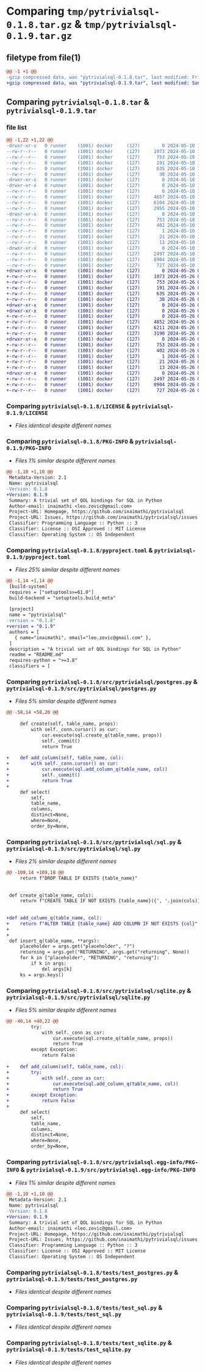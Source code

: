 # Comparing `tmp/pytrivialsql-0.1.8.tar.gz` & `tmp/pytrivialsql-0.1.9.tar.gz`

## filetype from file(1)

```diff
@@ -1 +1 @@
-gzip compressed data, was "pytrivialsql-0.1.8.tar", last modified: Fri May 10 19:04:41 2024, max compression
+gzip compressed data, was "pytrivialsql-0.1.9.tar", last modified: Sun May 26 03:46:56 2024, max compression
```

## Comparing `pytrivialsql-0.1.8.tar` & `pytrivialsql-0.1.9.tar`

### file list

```diff
@@ -1,22 +1,22 @@
-drwxr-xr-x   0 runner    (1001) docker     (127)        0 2024-05-10 19:04:41.538483 pytrivialsql-0.1.8/
--rw-r--r--   0 runner    (1001) docker     (127)     1073 2024-05-10 19:04:26.000000 pytrivialsql-0.1.8/LICENSE
--rw-r--r--   0 runner    (1001) docker     (127)      753 2024-05-10 19:04:41.538483 pytrivialsql-0.1.8/PKG-INFO
--rw-r--r--   0 runner    (1001) docker     (127)      191 2024-05-10 19:04:26.000000 pytrivialsql-0.1.8/README.md
--rw-r--r--   0 runner    (1001) docker     (127)      635 2024-05-10 19:04:26.000000 pytrivialsql-0.1.8/pyproject.toml
--rw-r--r--   0 runner    (1001) docker     (127)       38 2024-05-10 19:04:41.538483 pytrivialsql-0.1.8/setup.cfg
-drwxr-xr-x   0 runner    (1001) docker     (127)        0 2024-05-10 19:04:41.534484 pytrivialsql-0.1.8/src/
-drwxr-xr-x   0 runner    (1001) docker     (127)        0 2024-05-10 19:04:41.538483 pytrivialsql-0.1.8/src/pytrivialsql/
--rw-r--r--   0 runner    (1001) docker     (127)        0 2024-05-10 19:04:26.000000 pytrivialsql-0.1.8/src/pytrivialsql/__init__.py
--rw-r--r--   0 runner    (1001) docker     (127)     4657 2024-05-10 19:04:26.000000 pytrivialsql-0.1.8/src/pytrivialsql/postgres.py
--rw-r--r--   0 runner    (1001) docker     (127)     6104 2024-05-10 19:04:26.000000 pytrivialsql-0.1.8/src/pytrivialsql/sql.py
--rw-r--r--   0 runner    (1001) docker     (127)     2955 2024-05-10 19:04:26.000000 pytrivialsql-0.1.8/src/pytrivialsql/sqlite.py
-drwxr-xr-x   0 runner    (1001) docker     (127)        0 2024-05-10 19:04:41.538483 pytrivialsql-0.1.8/src/pytrivialsql.egg-info/
--rw-r--r--   0 runner    (1001) docker     (127)      753 2024-05-10 19:04:41.000000 pytrivialsql-0.1.8/src/pytrivialsql.egg-info/PKG-INFO
--rw-r--r--   0 runner    (1001) docker     (127)      402 2024-05-10 19:04:41.000000 pytrivialsql-0.1.8/src/pytrivialsql.egg-info/SOURCES.txt
--rw-r--r--   0 runner    (1001) docker     (127)        1 2024-05-10 19:04:41.000000 pytrivialsql-0.1.8/src/pytrivialsql.egg-info/dependency_links.txt
--rw-r--r--   0 runner    (1001) docker     (127)       21 2024-05-10 19:04:41.000000 pytrivialsql-0.1.8/src/pytrivialsql.egg-info/requires.txt
--rw-r--r--   0 runner    (1001) docker     (127)       13 2024-05-10 19:04:41.000000 pytrivialsql-0.1.8/src/pytrivialsql.egg-info/top_level.txt
-drwxr-xr-x   0 runner    (1001) docker     (127)        0 2024-05-10 19:04:41.538483 pytrivialsql-0.1.8/tests/
--rw-r--r--   0 runner    (1001) docker     (127)     2497 2024-05-10 19:04:26.000000 pytrivialsql-0.1.8/tests/test_postgres.py
--rw-r--r--   0 runner    (1001) docker     (127)     8904 2024-05-10 19:04:26.000000 pytrivialsql-0.1.8/tests/test_sql.py
--rw-r--r--   0 runner    (1001) docker     (127)      727 2024-05-10 19:04:26.000000 pytrivialsql-0.1.8/tests/test_sqlite.py
+drwxr-xr-x   0 runner    (1001) docker     (127)        0 2024-05-26 03:46:56.613683 pytrivialsql-0.1.9/
+-rw-r--r--   0 runner    (1001) docker     (127)     1073 2024-05-26 03:46:37.000000 pytrivialsql-0.1.9/LICENSE
+-rw-r--r--   0 runner    (1001) docker     (127)      753 2024-05-26 03:46:56.613683 pytrivialsql-0.1.9/PKG-INFO
+-rw-r--r--   0 runner    (1001) docker     (127)      191 2024-05-26 03:46:37.000000 pytrivialsql-0.1.9/README.md
+-rw-r--r--   0 runner    (1001) docker     (127)      635 2024-05-26 03:46:37.000000 pytrivialsql-0.1.9/pyproject.toml
+-rw-r--r--   0 runner    (1001) docker     (127)       38 2024-05-26 03:46:56.613683 pytrivialsql-0.1.9/setup.cfg
+drwxr-xr-x   0 runner    (1001) docker     (127)        0 2024-05-26 03:46:56.609683 pytrivialsql-0.1.9/src/
+drwxr-xr-x   0 runner    (1001) docker     (127)        0 2024-05-26 03:46:56.609683 pytrivialsql-0.1.9/src/pytrivialsql/
+-rw-r--r--   0 runner    (1001) docker     (127)        0 2024-05-26 03:46:37.000000 pytrivialsql-0.1.9/src/pytrivialsql/__init__.py
+-rw-r--r--   0 runner    (1001) docker     (127)     4852 2024-05-26 03:46:37.000000 pytrivialsql-0.1.9/src/pytrivialsql/postgres.py
+-rw-r--r--   0 runner    (1001) docker     (127)     6211 2024-05-26 03:46:37.000000 pytrivialsql-0.1.9/src/pytrivialsql/sql.py
+-rw-r--r--   0 runner    (1001) docker     (127)     3190 2024-05-26 03:46:37.000000 pytrivialsql-0.1.9/src/pytrivialsql/sqlite.py
+drwxr-xr-x   0 runner    (1001) docker     (127)        0 2024-05-26 03:46:56.613683 pytrivialsql-0.1.9/src/pytrivialsql.egg-info/
+-rw-r--r--   0 runner    (1001) docker     (127)      753 2024-05-26 03:46:56.000000 pytrivialsql-0.1.9/src/pytrivialsql.egg-info/PKG-INFO
+-rw-r--r--   0 runner    (1001) docker     (127)      402 2024-05-26 03:46:56.000000 pytrivialsql-0.1.9/src/pytrivialsql.egg-info/SOURCES.txt
+-rw-r--r--   0 runner    (1001) docker     (127)        1 2024-05-26 03:46:56.000000 pytrivialsql-0.1.9/src/pytrivialsql.egg-info/dependency_links.txt
+-rw-r--r--   0 runner    (1001) docker     (127)       21 2024-05-26 03:46:56.000000 pytrivialsql-0.1.9/src/pytrivialsql.egg-info/requires.txt
+-rw-r--r--   0 runner    (1001) docker     (127)       13 2024-05-26 03:46:56.000000 pytrivialsql-0.1.9/src/pytrivialsql.egg-info/top_level.txt
+drwxr-xr-x   0 runner    (1001) docker     (127)        0 2024-05-26 03:46:56.613683 pytrivialsql-0.1.9/tests/
+-rw-r--r--   0 runner    (1001) docker     (127)     2497 2024-05-26 03:46:37.000000 pytrivialsql-0.1.9/tests/test_postgres.py
+-rw-r--r--   0 runner    (1001) docker     (127)     8904 2024-05-26 03:46:37.000000 pytrivialsql-0.1.9/tests/test_sql.py
+-rw-r--r--   0 runner    (1001) docker     (127)      727 2024-05-26 03:46:37.000000 pytrivialsql-0.1.9/tests/test_sqlite.py
```

### Comparing `pytrivialsql-0.1.8/LICENSE` & `pytrivialsql-0.1.9/LICENSE`

 * *Files identical despite different names*

### Comparing `pytrivialsql-0.1.8/PKG-INFO` & `pytrivialsql-0.1.9/PKG-INFO`

 * *Files 1% similar despite different names*

```diff
@@ -1,10 +1,10 @@
 Metadata-Version: 2.1
 Name: pytrivialsql
-Version: 0.1.8
+Version: 0.1.9
 Summary: A trivial set of QOL bindings for SQL in Python
 Author-email: inaimathi <leo.zovic@gmail.com>
 Project-URL: Homepage, https://github.com/inaimathi/pytrivialsql
 Project-URL: Issues, https://github.com/inaimathi/pytrivialsql/issues
 Classifier: Programming Language :: Python :: 3
 Classifier: License :: OSI Approved :: MIT License
 Classifier: Operating System :: OS Independent
```

### Comparing `pytrivialsql-0.1.8/pyproject.toml` & `pytrivialsql-0.1.9/pyproject.toml`

 * *Files 25% similar despite different names*

```diff
@@ -1,14 +1,14 @@
 [build-system]
 requires = ["setuptools>=61.0"]
 build-backend = "setuptools.build_meta"
 
 [project]
 name = "pytrivialsql"
-version = "0.1.8"
+version = "0.1.9"
 authors = [
   { name="inaimathi", email="leo.zovic@gmail.com" },
 ]
 description = "A trivial set of QOL bindings for SQL in Python"
 readme = "README.md"
 requires-python = ">=3.8"
 classifiers = [
```

### Comparing `pytrivialsql-0.1.8/src/pytrivialsql/postgres.py` & `pytrivialsql-0.1.9/src/pytrivialsql/postgres.py`

 * *Files 5% similar despite different names*

```diff
@@ -58,14 +58,20 @@
 
     def create(self, table_name, props):
         with self._conn.cursor() as cur:
             cur.execute(sql.create_q(table_name, props))
             self._commit()
             return True
 
+    def add_column(self, table_name, col):
+        with self._conn.cursor() as cur:
+            cur.execute(sql.add_column_q(table_name, col))
+            self._commit()
+            return True
+
     def select(
         self,
         table_name,
         columns,
         distinct=None,
         where=None,
         order_by=None,
```

### Comparing `pytrivialsql-0.1.8/src/pytrivialsql/sql.py` & `pytrivialsql-0.1.9/src/pytrivialsql/sql.py`

 * *Files 2% similar despite different names*

```diff
@@ -109,14 +109,18 @@
     return f"DROP TABLE IF EXISTS {table_name}"
 
 
 def create_q(table_name, cols):
     return f"CREATE TABLE IF NOT EXISTS {table_name}({', '.join(cols)})"
 
 
+def add_column_q(table_name, col):
+    return f"ALTER TABLE {table_name} ADD COLUMN IF NOT EXISTS {col}"
+
+
 def insert_q(table_name, **args):
     placeholder = args.get("placeholder", "?")
     returning = args.get("RETURNING", args.get("returning", None))
     for k in ["placeholder", "RETURNING", "returning"]:
         if k in args:
             del args[k]
     ks = args.keys()
```

### Comparing `pytrivialsql-0.1.8/src/pytrivialsql/sqlite.py` & `pytrivialsql-0.1.9/src/pytrivialsql/sqlite.py`

 * *Files 5% similar despite different names*

```diff
@@ -40,14 +40,22 @@
         try:
             with self._conn as cur:
                 cur.execute(sql.create_q(table_name, props))
                 return True
         except Exception:
             return False
 
+    def add_column(self, table_name, col):
+        try:
+            with self._conn as cur:
+                cur.execute(sql.add_column_q(table_name, col))
+                return True
+        except Exception:
+            return False
+
     def select(
         self,
         table_name,
         columns,
         distinct=None,
         where=None,
         order_by=None,
```

### Comparing `pytrivialsql-0.1.8/src/pytrivialsql.egg-info/PKG-INFO` & `pytrivialsql-0.1.9/src/pytrivialsql.egg-info/PKG-INFO`

 * *Files 1% similar despite different names*

```diff
@@ -1,10 +1,10 @@
 Metadata-Version: 2.1
 Name: pytrivialsql
-Version: 0.1.8
+Version: 0.1.9
 Summary: A trivial set of QOL bindings for SQL in Python
 Author-email: inaimathi <leo.zovic@gmail.com>
 Project-URL: Homepage, https://github.com/inaimathi/pytrivialsql
 Project-URL: Issues, https://github.com/inaimathi/pytrivialsql/issues
 Classifier: Programming Language :: Python :: 3
 Classifier: License :: OSI Approved :: MIT License
 Classifier: Operating System :: OS Independent
```

### Comparing `pytrivialsql-0.1.8/tests/test_postgres.py` & `pytrivialsql-0.1.9/tests/test_postgres.py`

 * *Files identical despite different names*

### Comparing `pytrivialsql-0.1.8/tests/test_sql.py` & `pytrivialsql-0.1.9/tests/test_sql.py`

 * *Files identical despite different names*

### Comparing `pytrivialsql-0.1.8/tests/test_sqlite.py` & `pytrivialsql-0.1.9/tests/test_sqlite.py`

 * *Files identical despite different names*

